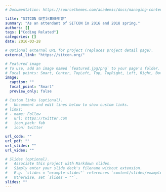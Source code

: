 ```yaml
---
# Documentation: https://sourcethemes.com/academic/docs/managing-content/

title: "SITCON 學生計算機年會"
summary: "As an attendant of SITCON in 2016 and 2018 spring."
authors: []
tags: ["Coding Related"]
categories: []
date: 2016-03-28

# Optional external URL for project (replaces project detail page).
external_link: "https://sitcon.org/"

# Featured image
# To use, add an image named `featured.jpg/png` to your page's folder.
# Focal points: Smart, Center, TopLeft, Top, TopRight, Left, Right, BottomLeft, Bottom, BottomRight.
image:
  caption: ""
  focal_point: "Smart"
  preview_only: false

# Custom links (optional).
#   Uncomment and edit lines below to show custom links.
# links:
# - name: Follow
#   url: https://twitter.com
#   icon_pack: fab
#   icon: twitter

url_code: ""
url_pdf: ""
url_slides: ""
url_video: ""

# Slides (optional).
#   Associate this project with Markdown slides.
#   Simply enter your slide deck's filename without extension.
#   E.g. `slides = "example-slides"` references `content/slides/example-slides.md`.
#   Otherwise, set `slides = ""`.
slides: ""
---
```

